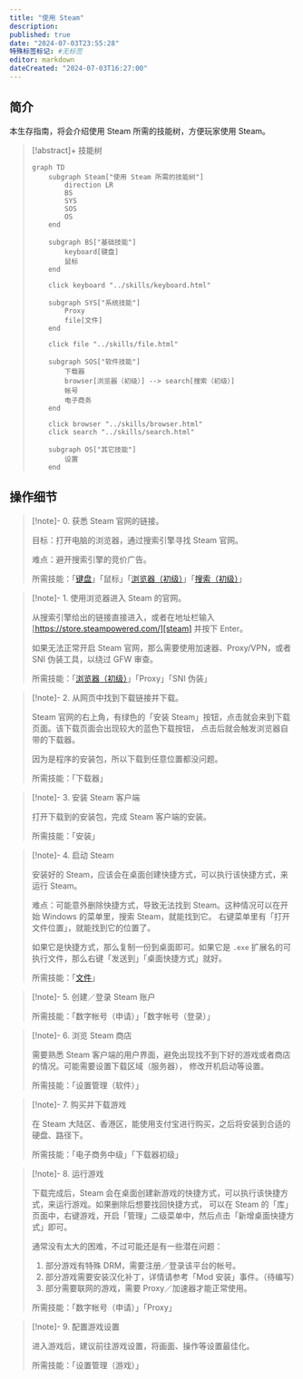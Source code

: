 ```yaml
---
title: "使用 Steam"
description:
published: true
date: "2024-07-03T23:55:28"
特殊标签标记: #无标签
editor: markdown
dateCreated: "2024-07-03T16:27:00"
---
```


## 简介

本生存指南，将会介绍使用 Steam 所需的技能树，方便玩家使用 Steam。

> [!abstract]+ 技能树
>
> ```mermaid
> graph TD
>     subgraph Steam["使用 Steam 所需的技能树"]
>         direction LR
>         BS
>         SYS
>         SOS
>         OS
>     end
>
>     subgraph BS["基础技能"]
>         keyboard[键盘]
>         鼠标
>     end
>
>     click keyboard "../skills/keyboard.html"
>
>     subgraph SYS["系统技能"]
>         Proxy
>         file[文件]
>     end
>
>     click file "../skills/file.html"
>
>     subgraph SOS["软件技能"]
>         下载器
>         browser[浏览器（初级）] --> search[搜索（初级）]
>         帐号
>         电子商务
>     end
>
>     click browser "../skills/browser.html"
>     click search "../skills/search.html"
>
>     subgraph OS["其它技能"]
>         设置
>     end
> ```

## 操作细节

> [!note]- 0. 获悉 Steam 官网的链接。
>
> 目标：打开电脑的浏览器，通过搜索引擎寻找 Steam 官网。
>
> 难点：避开搜索引擎的竞价广告。
>
> 所需技能：「[键盘](../skills/keyboard.md)」「鼠标」「[浏览器（初级）][browser]」「[搜索（初级）][search]」
>
> <!-- 之所以有键盘，是因为链接 -->

[browser]: ../skills/browser.md
[search]: ../skills/search.md

> [!note]- 1. 使用浏览器进入 Steam 的官网。
>
> 从搜索引擎给出的链接直接进入，或者在地址栏输入 [https://store.steampowered.com/][steam] 并按下 Enter。
>
> 如果无法正常开启 Steam 官网，那么需要使用加速器、Proxy/VPN，或者 SNI 伪装工具，以绕过 GFW 审查。
>
> 所需技能：「[浏览器（初级）][browser]」「Proxy」「SNI 伪装」

[steam]: https://store.steampowered.com/

> [!note]- 2. 从网页中找到下载链接并下载。
>
> Steam 官网的右上角，有绿色的「安装 Steam」按钮，点击就会来到下载页面。该下载页面会出现较大的蓝色下载按钮，
> 点击后就会触发浏览器自带的下载器。
>
> 因为是程序的安装包，所以下载到任意位置都没问题。
>
> 所需技能：「下载器」

> [!note]- 3. 安装 Steam 客户端
>
> 打开下载到的安装包，完成 Steam 客户端的安装。
>
> 所需技能：「安装」
>
> <!-- 打开下载的安装文件，按照提示进行安装。 -->
> <!-- 选择安装路径并完成安装。 -->

> [!note]- 4. 启动 Steam
>
> 安装好的 Steam，应该会在桌面创建快捷方式，可以执行该快捷方式，来运行 Steam。
>
> 难点：可能意外删除快捷方式，导致无法找到 Steam。这种情况可以在开始 Windows 的菜单里，搜索 Steam，就能找到它。
> 右键菜单里有「打开文件位置」，就能找到它的位置了。
>
> 如果它是快捷方式，那么复制一份到桌面即可。如果它是 `.exe` 扩展名的可执行文件，那么右键「发送到」「桌面快捷方式」就好。
>
> 所需技能：「[文件][file]」

[file]: ../skills/file.md

> [!note]- 5. 创建／登录 Steam 账户
>
> 所需技能：「数字帐号（申请）」「数字帐号（登录）」
>
> <!-- 打开已安装的 Steam 客户端，点击“创建新账户”。 -->
> <!-- 按照提示填写个人信息并完成注册。 -->
> <!-- 在 Steam 客户端中输入注册的账号和密码，点击“登录”。 -->

> [!note]- 6. 浏览 Steam 商店
>
> 需要熟悉 Steam 客户端的用户界面，避免出现找不到下好的游戏或者商店的情况。可能需要设置下载区域（服务器），
> 修改开机启动等设置。
>
> 所需技能：「设置管理（软件）」
>
> <!-- 登录后，点击“商店”标签页，可以浏览游戏、软件、DLC 等内容。 -->
> <!-- 使用搜索栏查找特定游戏或软件。 -->

> [!note]- 7. 购买并下载游戏
>
> 在 Steam 大陆区、香港区，能使用支付宝进行购买，之后将安装到合适的硬盘、路径下。
>
> 所需技能：「电子商务中级」「下载器初级」
>
> <!-- 找到想要购买的游戏，点击游戏页面上的“添加到购物车”按钮。 -->
> <!-- 点击购物车，进行结算并完成购买。 -->
> <!-- 完成购买后，游戏会自动下载到你的库中。 -->

> [!note]- 8. 运行游戏
>
> 下载完成后，Steam 会在桌面创建新游戏的快捷方式，可以执行该快捷方式，来运行游戏。如果删除后想要找回快捷方式，
> 可以在 Steam 的「库」页面中，右键游戏，开启「管理」二级菜单中，然后点击「新增桌面快捷方式」即可。
>
> 通常没有太大的困难，不过可能还是有一些潜在问题：
>
> 1.  部分游戏有特殊 DRM，需要注册／登录该平台的帐号。
> 2.  部分游戏需要安装汉化补丁，详情请参考「Mod 安装」事件。（待编写）
> 3.  部分需要联网的游戏，需要 Proxy／加速器才能正常使用。
>
> 所需技能：「数字帐号（申请）」「Proxy」
>
> <!-- 在 Steam 客户端中，点击“库”标签页，找到已购买的游戏。 -->
> <!-- 点击“安装”按钮，选择安装路径并开始安装。 -->
> <!-- 安装完成后，点击“运行”按钮即可开始游戏。 -->

> [!note]- 9. 配置游戏设置
>
> 进入游戏后，建议前往游戏设置，将画面、操作等设置最佳化。
>
> 所需技能：「设置管理（游戏）」
>
> <!-- 进入游戏后，根据需要调整游戏设置，如画质、控制键位、音效等。 -->
